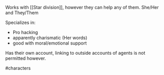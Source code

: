 Works with [[Star division]], however they can help any of them. She/Her and They/Them

Specializes in:
- Pro hacking
- apparently charismatic (Her words)
- good with moral/emotional support

Has their own account, linking to outside accounts of agents is not permitted however.

#characters 